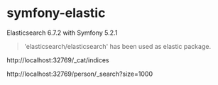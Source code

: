 # symfony-elastic
Elasticsearch 6.7.2 with Symfony 5.2.1

> 'elasticsearch/elasticsearch' has been used as elastic package. 

http://localhost:32769/_cat/indices

http://localhost:32769/person/_search?size=1000
